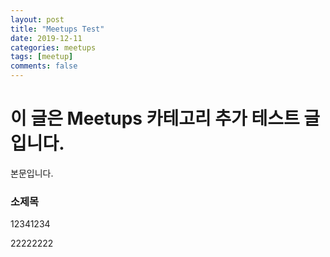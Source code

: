 ```yaml
---
layout: post
title: "Meetups Test"
date: 2019-12-11
categories: meetups
tags: [meetup]
comments: false
---
```



# 이 글은 Meetups 카테고리 추가 테스트 글입니다.

본문입니다.

### 소제목 

12341234

22222222